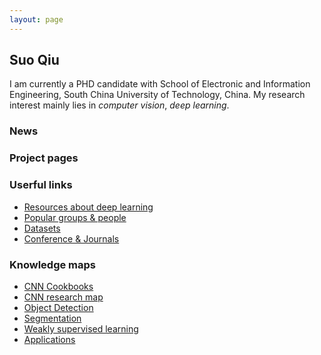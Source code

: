 ```yaml
---
layout: page
---
```


## Suo Qiu
I am currently a PHD candidate with School of Electronic and Information Engineering, South China University of Technology, China. My research interest mainly lies in *computer vision*, *deep learning*.


### News


### Project pages


### Userful links
* [Resources about deep learning](/resources_about_deep_learning/)
* [Popular groups & people](/popular_groups_people/)
* [Datasets]()
* [Conference & Journals]()

### Knowledge maps
* [CNN Cookbooks](/cnn_cookbooks/)
* [CNN research map](/cnn_map/)
* [Object Detection](/object_detection/)
* [Segmentation]()
* [Weakly supervised learning](/weakly_supervised_learning/)
* [Applications]()